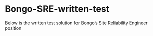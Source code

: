 # Bongo-SRE-written-test
Below is the written test solution for Bongo’s Site Reliability Engineer position
